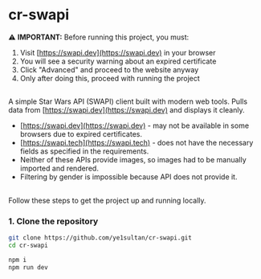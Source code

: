 # cr-swapi

⚠️ **IMPORTANT:** Before running this project, you must:

1. Visit [https://swapi.dev](https://swapi.dev) in your browser
2. You will see a security warning about an expired certificate
3. Click "Advanced" and proceed to the website anyway
4. Only after doing this, proceed with running the project

##

A simple Star Wars API (SWAPI) client built with modern web tools. Pulls data from [https://swapi.dev](https://swapi.dev) and displays it cleanly.

- [https://swapi.dev](https://swapi.dev) - may not be available in some browsers due to expired certificates.
- [https://swapi.tech](https://swapi.tech) - does not have the necessary fields as specified in the requirements.
- Neither of these APIs provide images, so images had to be manually imported and rendered.
- Filtering by gender is impossible because API does not provide it.

##

Follow these steps to get the project up and running locally.

### 1. Clone the repository

```bash
git clone https://github.com/ye1sultan/cr-swapi.git
cd cr-swapi

npm i
npm run dev
```
